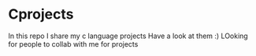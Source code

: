 # Cprojects
In this repo I share my c language projects
Have a look at them :)
LOoking for people to collab with me for projects 
